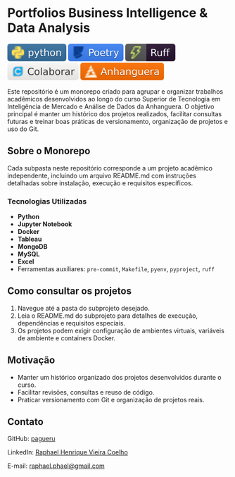# Portfolios Business Intelligence & Data Analysis

[![Python](images/badges/python.svg)](https://www.python.org/) [![Poetry](images/badges/poetry.svg)](https://python-poetry.org/) [![Ruff](images/badges/ruff.svg)](https://github.com/astral-sh/ruff) [![Colaborar](images/badges/colaborar.svg)](https://www.colaboraread.com.br/login/auth) [![Anhanguera](images/badges/anhanguera.svg)](https://www.anhanguera.com/)

Este repositório é um monorepo criado para agrupar e organizar trabalhos acadêmicos desenvolvidos ao longo do curso Superior de Tecnologia em Inteligência de Mercado e Análise de Dados da Anhanguera. O objetivo principal é manter um histórico dos projetos realizados, facilitar consultas futuras e treinar boas práticas de versionamento, organização de projetos e uso do Git.

## Sobre o Monorepo

Cada subpasta neste repositório corresponde a um projeto acadêmico independente, incluindo um arquivo README.md com instruções detalhadas sobre instalação, execução e requisitos específicos.

### Tecnologias Utilizadas
  
- **Python**
- **Jupyter Notebook**
- **Docker**
- **Tableau**
- **MongoDB**
- **MySQL**
- **Excel**
- Ferramentas auxiliares: `pre-commit`, `Makefile`, `pyenv`, `pyproject`, `ruff`

## Como consultar os projetos

1. Navegue até a pasta do subprojeto desejado.
2. Leia o README.md do subprojeto para detalhes de execução, dependências e requisitos especiais.
3. Os projetos podem exigir configuração de ambientes virtuais, variáveis de ambiente e containers Docker.

## Motivação

- Manter um histórico organizado dos projetos desenvolvidos durante o curso.
- Facilitar revisões, consultas e reuso de código.
- Praticar versionamento com Git e organização de projetos reais.

## Contato

GitHub: [pagueru](https://github.com/pagueru/)

LinkedIn: [Raphael Henrique Vieira Coelho](https://www.linkedin.com/in/raphaelhvcoelho/)

E-mail: [raphael.phael@gmail.com](mailto:raphael.phael@gmail.com)
